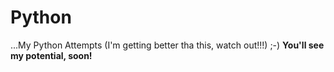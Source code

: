 # Python
...My Python Attempts (I'm getting better tha this, watch out!!!) ;-)
**You'll see my potential, soon!**

